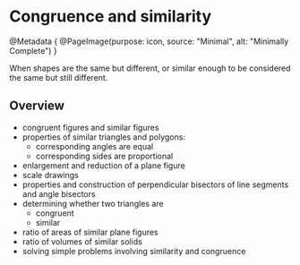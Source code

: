# Congruence and similarity

@Metadata {
    @PageImage(purpose: icon, source: "Minimal", alt: "Minimally Complete")
}

When shapes are the same but different, or similar enough to be considered the same but still different.

## Overview

- congruent figures and similar figures
- properties of similar triangles and polygons:
  - corresponding angles are equal
  - corresponding sides are proportional
- enlargement and reduction of a plane figure
- scale drawings
- properties and construction of perpendicular bisectors of line segments and angle bisectors
- determining whether two triangles are 
  - congruent
  - similar
- ratio of areas of similar plane figures
- ratio of volumes of similar solids
- solving simple problems involving similarity and congruence